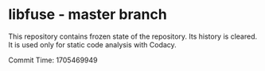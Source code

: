 # libfuse - master branch

This repository contains frozen state of the repository.
Its history is cleared. It is used only for static code
analysis with Codacy.

Commit Time: 1705469949